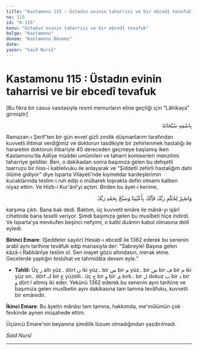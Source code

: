 ```yaml
---
title: "Kastamonu 115 : Üstadın evinin taharrisi ve bir ebcedî tevafuk"
no: 115
id: "K-115"
konu: "Üstadın evinin taharrisi ve bir ebcedî tevafuk"
bolge: "Kastamonu"
donem: "Kastamonu Dönemi"
date: 
yazar: "Said Nursî"
---
```


# Kastamonu 115 : Üstadın evinin taharrisi ve bir ebcedî tevafuk

<p class="takdim">[Bu fıkra bir casus vasıtasıyla resmî memurların eline geçtiği için “Lâhikaya” girmiştir]</p>

<p class="arabic" dir="rtl" title="Meal: “Her türlü noksan sıfatlardan yüce olan Allah’ın adıyla.”">بِاسْمِهِ سُبْحَانَهُ</p>

Ramazan-ı Şerif'ten bir gün evvel gizli zındık düşmanlarım tarafından kuvvetli ihtimal verdiğimiz ve doktorun tasdikiyle bir zehirlenmek hastalığı ile hararetim doktorun ihbariyle 40 dereceden geçmeye başlamış iken Kastamonu’da Adliye müddei umûmileri ve taharri komiserleri menzilimi taharriye geldiler. Ben, o dakikadan sonra başımıza gelen bu dehşetli taarruzu bir hiss-i kablelvuku ile anlayarak ve “Şiddetli zehirli hastalığım dahi ölüme gidiyor” diye Isparta Vilayeti'nde kıymetdar kardeşlerimin kucaklarında teslim-i ruh edip o mübarek toprakta defin olmamı kalben niyaz ettim. Ve Hizb-i Kur'ânî'yi açtım. Birden bu âyet-i kerime,

<p class="arabic" dir="rtl" title="Meal: “Rabbinin hükmüne sabret. Muhakkak ki Sen bizim gözetimimiz altındasın. Rabbini hamd ile tesbih et.” [Tûr Sûresi, 52:48]">وَاصْبِرْ لِحُكْمِ رَبِّكَ فَأِنَّكَ بِأَعْيُنِنَا وَسَبِّحْ بِحَمْدِ رَبِّكَ</p>

karşıma çıktı. Bana bak dedi. Baktım, üç kuvvetli emâre ile mânâ-yı işârî cihetinde bana teselli veriyor. Şimdi başımıza gelen bu musîbeti hiçe indirdi. Ve Isparta'ya mevkufen beşinci nefyimi, o kalbî duâmın kabul olmasına delil eyledi.

**Birinci Emare**: (Şeddeler sayılır) Hesab-ı ebcedî ile 1362 ederek bu senenin arabî aynı tarihine tevâfuk edip manasıyla der: "Sabreyle! Başına gelen kâzâ-i Rabbânîye teslim ol. Sen inayet gözü altındasın, merak etme. Gecelerde yaptığın tesbihat ve tahmidâta devam eyle."

- **Tahlil:** Üç <span class="arabic" dir="rtl" title="">ر</span> altı yüz.. dört <span class="arabic" dir="rtl" title="">ن</span> iki yüz.. bir <span class="arabic" dir="rtl" title="">س</span> bir <span class="arabic" dir="rtl" title="">م</span> yüz.. bir <span class="arabic" dir="rtl" title="">ص</span> bir <span class="arabic" dir="rtl" title="">ف</span> bir <span class="arabic" dir="rtl" title="">م</span> iki yüz on.. dört <span class="arabic" dir="rtl" title="">ك</span> bir <span class="arabic" dir="rtl" title="">ع</span> yüzelli.. üç <span class="arabic" dir="rtl" title="">ح</span> bir <span class="arabic" dir="rtl" title="">و</span> bir <span class="arabic" dir="rtl" title="">ى</span> kırk.. bir <span class="arabic" dir="rtl" title="">ل</span> dokuz <span class="arabic" dir="rtl" title="">ب</span> bir <span class="arabic" dir="rtl" title="">د</span> bir <span class="arabic" dir="rtl" title="">و</span> dört <span class="arabic" dir="rtl" title="">ا</span> altmış iki eder. Yekünü 1362 ederek bu senenin aynı tarihine ve başımıza gelen musîbetin aynı dakikasına tam tamına tevâfuku, kuvvetli bir emâredir.

**İkinci Emare**: Bu âyetin mânâsı tam tamına, hakkımda, me'mûlümün çok fevkinde aynen müşahede ettim.

Üçüncü Emare'nin beyanına şimdilik lüzum olmadığından yazdırılmadı.

*Said Nursî*

***
